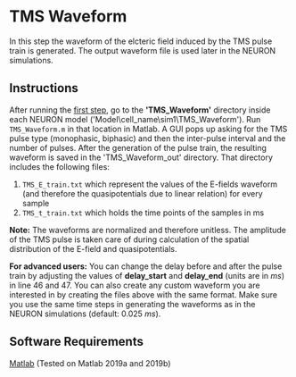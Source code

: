 # TMS Waveform
In this step the waveform of the elcteric field induced by the TMS pulse train is generated. The output waveform file is used later in the NEURON simulations.

## Instructions
After running the [first step](../1_NEURON-Model-Generation/), go to the **'TMS_Waveform'** directory inside each NEURON model ('Model\cell_name\sim1\TMS_Waveform'). Run <code>TMS_Waveform.m</code> in that location in Matlab. A GUI pops up asking for the TMS pulse type (monophasic, biphasic) and then the inter-pulse interval and the number of pulses. After the generation of the pulse train, the resulting waveform is saved in the 'TMS_Waveform_out' directory. That directory includes the following files:
1. <code>TMS_E_train.txt</code> which represent the values of the E-fields waveform (and therefore the quasipotentials due to linear relation) for every sample
2. <code>TMS_t_train.txt</code> which holds the time points of the samples in ms

**Note:** The waveforms are normalized and therefore unitless. The amplitude of the TMS pulse is taken care of during calculation of the spatial distribution of the E-field and quasipotentials.

**For advanced users:** You can change the delay before and after the pulse train by adjusting the values of **delay_start** and **delay_end** (units are in *ms*) in line 46 and 47. You can also create any custom waveform you are interested in by creating the files above with the same format. Make sure you use the same time steps in generating the waveforms as in the NEURON simulations (default: 0.025 *ms*).

## Software Requirements
[Matlab](https://www.mathworks.com/) (Tested on Matlab 2019a and 2019b) 
